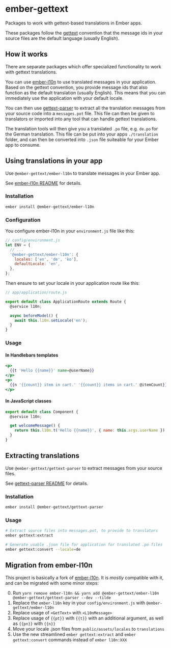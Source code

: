 # ember-gettext

Packages to work with gettext-based translations in Ember apps.

These packages follow the [gettext](https://www.gnu.org/software/gettext/) convention that the message ids in your source files are the default language (usually English).

## How it works

There are separate packages which offer specialized functionality to work with gettext translations.

You can use [ember-l10n](./packages/ember-l10n) to use translated messages in your application. Based on the gettext convention, you provide message ids that also function as the default translation (usually English). This means that you can immediately use the application with your default locale.

You can then use [gettext-parser](./packages/gettext-parser) to extract all the translation messages from your source code into a `messages.pot` file. This file can then be given to translators or imported into any tool that can handle gettext translations.

The translation tools will then give you a translated `.po` file, e.g. `de.po` for the German translation. This file can be put into your apps `./translation` folder, and can then be converted into `.json` file suiteable for your Ember app to consume.

## Using translations in your app

Use `@ember-gettext/ember-l10n` to translate messages in your Ember app.

See [ember-l10n README](./packages/ember-l10n/README.md) for details.

### Installation

```sh
ember install @ember-gettext/ember-l10n
```

### Configuration

You configure ember-l10n in your `environment.js` file like this:

```js
// config/environment.js
let ENV = {
  // ...
  '@ember-gettext/ember-l10n': {
    locales: ['en', 'de', 'ko'],
    defaultLocale: 'en',
  },
};
```

Then ensure to set your locale in your application route like this:

```js
// app/application/route.js

export default class ApplicationRoute extends Route {
  @service l10n;

  async beforeModel() {
    await this.l10n.setLocale('en');
  }
}
```

### Usage

#### In Handlebars templates

```hbs
<p>
  {{t 'Hello {{name}}' name=@userName}}
</p>
<p>
  {{n '{{count}} item in cart.' '{{count}} items in cart.' @itemCount}}
</p>
```

#### In JavaScript classes

```js
export default class Component {
  @service l10n;

  get welcomeMessage() {
    return this.l10n.t('Hello {{name}}', { name: this.args.userName });
  }
}
```

## Extracting translations

Use `@ember-gettext/gettext-parser` to extract messages from your source files.

See [gettext-parser README](./packages/gettext-parser/README.md) for details.

### Installation

```sh
ember install @ember-gettext/gettext-parser
```

### Usage

```sh
# Extract source files into messages.pot, to provide to translators
ember gettext:extract

# Generate usable .json file for application for translated .po files
ember gettext:convert --locale=de
```

## Migration from ember-l10n

This project is basically a fork of [ember-l10n](https://github.com/Cropster/ember-l10n). It is _mostly_ compatible with it, and can be migrated with some minor steps:

0. Run `yarn remove ember-l10n && yarn add @ember-gettext/ember-l10n @ember-gettext/gettext-parser --dev --tilde`
1. Replace the `ember-l10n` key in your `config/environment.js` with `@ember-gettext/ember-l10n`
2. Replace usage of `<GetText>` with `<L10nMessage>`
3. Replace usage of `{{pt}}` with `{{t}}` with an additional argument, as well as `{{pn}}` with `{{n}}`
4. Move your locale .json files from `public/assets/locales` to `translations`
5. Use the new streamlined `ember gettext:extract` and `ember gettext:convert` commands instead of `ember l10n:XXX`
